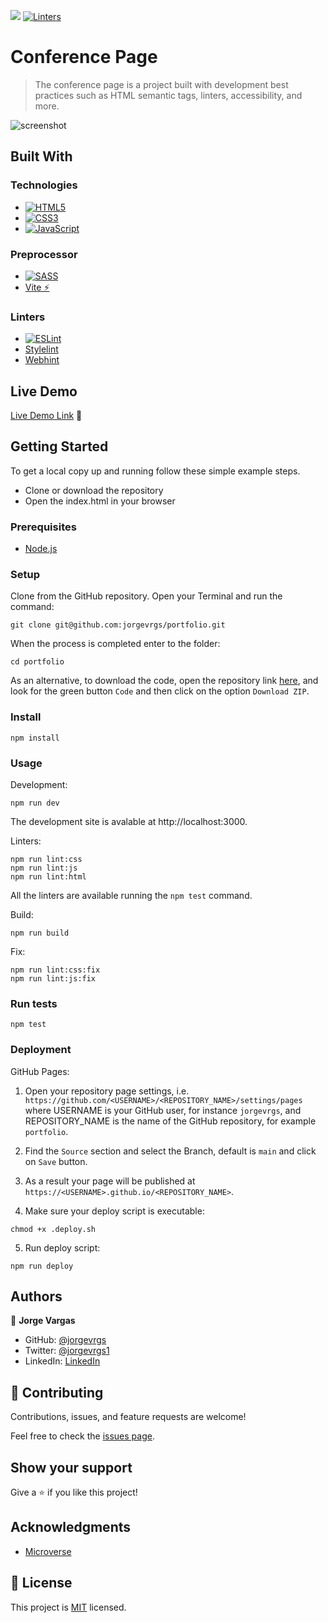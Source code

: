 ![](https://img.shields.io/badge/Microverse-blueviolet) [![Linters](https://github.com/jorgevrgs/portfolio/actions/workflows/linters.yml/badge.svg)](https://github.com/jorgevrgs/portfolio/actions/workflows/linters.yml)

# Conference Page

> The conference page is a project built with development best practices such as HTML semantic tags, linters, accessibility, and more.

![screenshot](.//images/app_screenshot.png)

## Built With

### Technologies

- [![HTML5](https://img.shields.io/badge/html5-%23E34F26.svg?style=for-the-badge&logo=html5&logoColor=white)](https://developer.mozilla.org/en-US/docs/Web/HTML)
- [![CSS3](https://img.shields.io/badge/css3-%231572B6.svg?style=for-the-badge&logo=css3&logoColor=white)](https://developer.mozilla.org/en-US/docs/Web/CSS)
- [![JavaScript](https://img.shields.io/badge/javascript-%23323330.svg?style=for-the-badge&logo=javascript&logoColor=%23F7DF1E)](https://developer.mozilla.org/en-US/docs/Web/JavaScript)

### Preprocessor

- [![SASS](https://img.shields.io/badge/SASS-hotpink.svg?style=for-the-badge&logo=SASS&logoColor=white)](https://sass-lang.com/)
- [Vite ⚡](https://vitejs.dev/)

### Linters

- [![ESLint](https://img.shields.io/badge/ESLint-4B3263?style=for-the-badge&logo=eslint&logoColor=white)](https://eslint.org/)
- [Stylelint](https://stylelint.io/)
- [Webhint](https://webhint.io/docs/user-guide/)

## Live Demo

[Live Demo Link](https://jorgevrgs.github.io/capstone-1) 🔗

## Getting Started

To get a local copy up and running follow these simple example steps.

- Clone or download the repository
- Open the index.html in your browser

### Prerequisites

- [Node.js](https://nodejs.org/en/download/)

### Setup

Clone from the GitHub repository. Open your Terminal and run the command:

```
git clone git@github.com:jorgevrgs/portfolio.git
```

When the process is completed enter to the folder:

```
cd portfolio
```

As an alternative, to download the code, open the repository link [here](https://github.com/jorgevrgs/portfolio), and look for the green button `Code` and then click on the option `Download ZIP`.

### Install

```
npm install
```

### Usage

Development:

```
npm run dev
```

The development site is avalable at http://localhost:3000.

Linters:

```
npm run lint:css
npm run lint:js
npm run lint:html
```

All the linters are available running the `npm test` command.

Build:

```
npm run build
```

Fix:

```
npm run lint:css:fix
npm run lint:js:fix
```

### Run tests

```
npm test
```

### Deployment

GitHub Pages:

1. Open your repository page settings, i.e. `https://github.com/<USERNAME>/<REPOSITORY_NAME>/settings/pages` where USERNAME is your GitHub user, for instance `jorgevrgs`, and REPOSITORY_NAME is the name of the GitHub repository, for example `portfolio`.

2. Find the `Source` section and select the Branch, default is `main` and click on `Save` button.

3. As a result your page will be published at `https://<USERNAME>.github.io/<REPOSITORY_NAME>`.

4. Make sure your deploy script is executable:

```
chmod +x .deploy.sh
```

5. Run deploy script:

```
npm run deploy
```

## Authors

👤 **Jorge Vargas**

- GitHub: [@jorgevrgs](https://github.com/jorgevrgs)
- Twitter: [@jorgevrgs1](https://twitter.com/jorgevrgs1)
- LinkedIn: [LinkedIn](https://linkedin.com/in/jevargaslarrota)

## 🤝 Contributing

Contributions, issues, and feature requests are welcome!

Feel free to check the [issues page](../../issues/).

## Show your support

Give a ⭐️ if you like this project!

## Acknowledgments

- [Microverse](https://www.microverse.org/)

## 📝 License

This project is [MIT](./LICENSE.md) licensed.
